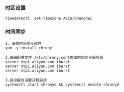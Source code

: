 ### 时区设置 

```shell
timedatectl  set-timezone Asia/Shanghai
```



### 时间同步

```shell
1. 安装时间同步软件
yum -y install chrony

2.编辑配置文件 /etc/chrony.conf修改时间同步服务器
server ntp1.aliyun.com iburst
server ntp2.aliyun.com iburst
server ntp3.aliyun.com iburst

3.启动服务设置开机启动
systemctl start chronyd && systemctl enable chronyd
```

